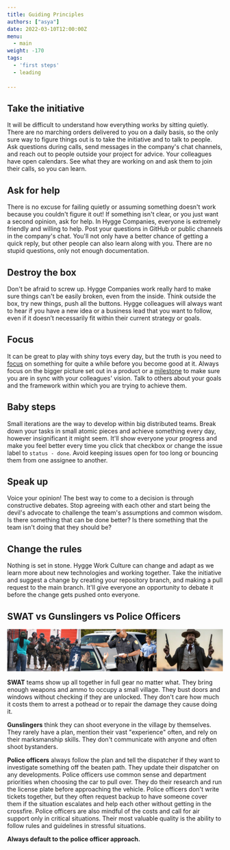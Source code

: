 ```yaml
---
title: Guiding Principles
authors: ["asya"]
date: 2022-03-10T12:00:00Z
menu:
  - main
weight: -170
tags:
  - 'first steps'
  - leading

---
```


## Take the initiative
It will be difficult to understand how everything works by sitting quietly. There are no marching orders delivered to you on a daily basis, so the only sure way to figure things out is to take the initiative and to talk to people. Ask questions during calls, send messages in the company's chat channels, and reach out to people outside your project for advice. Your colleagues have open calendars. See what they are working on and ask them to join their calls, so you can learn.

## Ask for help
There is no excuse for failing quietly or assuming something doesn't work because you couldn't figure it out! If something isn't clear, or you just want a second opinion, ask for help. In Hygge Companies, everyone is extremely friendly and willing to help. Post your questions in GitHub or public channels in the company's chat. You'll not only have a better chance of getting a quick reply, but other people can also learn along with you. There are no stupid questions, only not enough documentation.

## Destroy the box
Don't be afraid to screw up. Hygge Companies work really hard to make sure things can't be easily broken, even from the inside. Think outside the box, try new things, push all the buttons. Hygge colleagues will always want to hear if you have a new idea or a business lead that you want to follow, even if it doesn’t necessarily fit within their current strategy or goals.

## Focus
It can be great to play with shiny toys every day, but the truth is you need to [focus](https://youtu.be/0zToV0JJos8) on something for quite a while before you become good at it. Always focus on the bigger picture set out in a product or a [milestone](https://docs.github.com/en/issues/using-labels-and-milestones-to-track-work/about-milestones) to make sure you are in sync with your colleagues' vision. Talk to others about your goals and the framework within which you are trying to achieve them.

## Baby steps
Small iterations are the way to develop within big distributed teams. Break down your tasks in small atomic pieces and achieve something every day, however insignificant it might seem. It'll show everyone your progress and make you feel better every time you click that checkbox or change the issue label to `status - done`. Avoid keeping issues open for too long or bouncing them from one assignee to another.

## Speak up
Voice your opinion! The best way to come to a decision is through constructive debates. Stop agreeing with each other and start being the devil's advocate to challenge the team's assumptions and common wisdom. Is there something that can be done better? Is there something that the team isn't doing that they should be?

## Change the rules
Nothing is set in stone. Hygge Work Culture can change and adapt as we learn more about new technologies and working together. Take the initiative and suggest a change by creating your repository branch, and making a pull request to the main branch. It'll give everyone an opportunity to debate it before the change gets pushed onto everyone.

## SWAT vs Gunslingers vs Police Officers

![SWAT vs Gunslingers vs Police Officers](/img/police-dept.png)

**SWAT** teams show up all together in full gear no matter what. They bring enough weapons and ammo to occupy a small village. They bust doors and windows without checking if they are unlocked. They don't care how much it costs them to arrest a pothead or to repair the damage they cause doing it.

**Gunslingers** think they can shoot everyone in the village by themselves. They rarely have a plan, mention their vast "experience" often, and rely on their marksmanship skills. They don't communicate with anyone and often shoot bystanders.

**Police officers** always follow the plan and tell the dispatcher if they want to investigate something off the beaten path. They update their dispatcher on any developments. Police officers use common sense and department priorities when choosing the car to pull over. They do their research and run the license plate before approaching the vehicle. Police officers don't write tickets together, but they often request backup to have someone cover them if the situation escalates and help each other without getting in the crossfire. Police officers are also mindful of the costs and call for air support only in critical situations. Their most valuable quality is the ability to follow rules and guidelines in stressful situations.

**Always default to the police officer approach.**